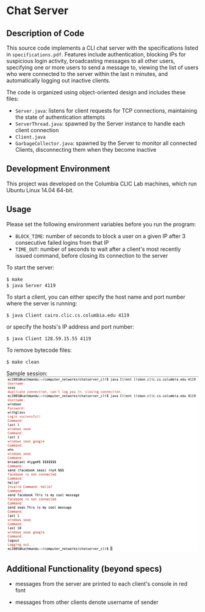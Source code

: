 Chat Server
===========

Description of Code
--------------------
This source code implements a CLI chat server with the specifications listed in `specifications.pdf`. Features include authentication, blocking IPs for suspicious login activity, broadcasting messages to all other users, specifying one or more users to send a message to, viewing the list of users who were connected to the server within the last n minutes, and automatically logging out inactive clients.

The code is organized using object-oriented design and includes these files:
* `Server.java`: listens for client requests for TCP connections, maintaining the state of authentication attempts
* `ServerThread.java`: spawned by the Server instance to handle each client connection
* `Client.java`
* `GarbageCollector.java`: spawned by the Server to monitor all connected Clients, disconnecting them when they become inactive

Development Environment
------------------------
This project was developed on the Columbia CLIC Lab machines, which run Ubuntu Linux 14.04 64-bit.

Usage
------
Please set the following environment variables before you run the program:
* `BLOCK_TIME`: number of seconds to block a user on a given IP after 3 consecutive failed logins from that IP
* `TIME_OUT`: number of seconds to wait after a client's most recently issued command, before closing its connection to the server

To start the server:
```
$ make
$ java Server 4119
```
To start a client, you can either specify the host name and port number where the server is running:
```
$ java Client cairo.clic.cs.columbia.edu 4119
```
or specify the hosts's IP address and port number:
```
$ java Client 128.59.15.55 4119
```

To remove bytecode files:
```
$ make clean
```

Sample session:
![Alt text](/sample_session.png)


Additional Functionality (beyond specs)
----------------------------------------

* messages from the server are printed to each client's console in red font

* messages from other clients denote username of sender
